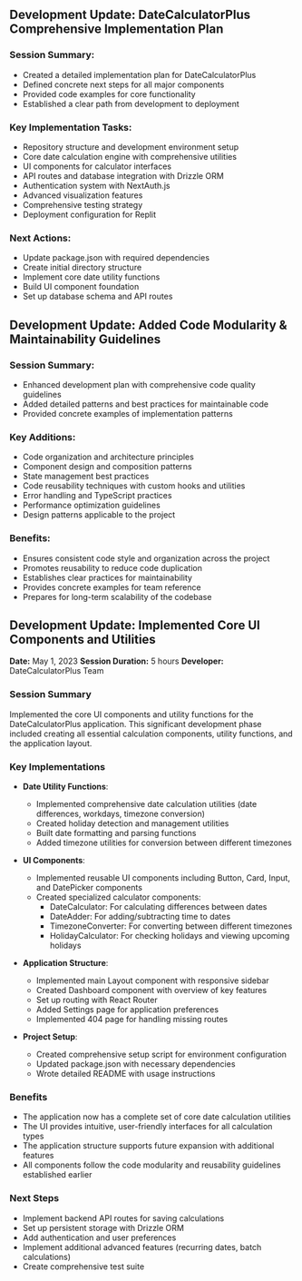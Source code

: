 ## Development Update: DateCalculatorPlus Comprehensive Implementation Plan

### Session Summary:
- Created a detailed implementation plan for DateCalculatorPlus
- Defined concrete next steps for all major components
- Provided code examples for core functionality
- Established a clear path from development to deployment

### Key Implementation Tasks:
- Repository structure and development environment setup
- Core date calculation engine with comprehensive utilities
- UI components for calculator interfaces
- API routes and database integration with Drizzle ORM
- Authentication system with NextAuth.js
- Advanced visualization features
- Comprehensive testing strategy
- Deployment configuration for Replit

### Next Actions:
- Update package.json with required dependencies
- Create initial directory structure
- Implement core date utility functions
- Build UI component foundation
- Set up database schema and API routes

## Development Update: Added Code Modularity & Maintainability Guidelines

### Session Summary:
- Enhanced development plan with comprehensive code quality guidelines
- Added detailed patterns and best practices for maintainable code
- Provided concrete examples of implementation patterns

### Key Additions:
- Code organization and architecture principles
- Component design and composition patterns
- State management best practices
- Code reusability techniques with custom hooks and utilities
- Error handling and TypeScript practices
- Performance optimization guidelines
- Design patterns applicable to the project

### Benefits:
- Ensures consistent code style and organization across the project
- Promotes reusability to reduce code duplication
- Establishes clear practices for maintainability
- Provides concrete examples for team reference
- Prepares for long-term scalability of the codebase

## Development Update: Implemented Core UI Components and Utilities
**Date:** May 1, 2023
**Session Duration:** 5 hours
**Developer:** DateCalculatorPlus Team

### Session Summary
Implemented the core UI components and utility functions for the DateCalculatorPlus application. This significant development phase included creating all essential calculation components, utility functions, and the application layout.

### Key Implementations
- **Date Utility Functions**:
  - Implemented comprehensive date calculation utilities (date differences, workdays, timezone conversion)
  - Created holiday detection and management utilities
  - Built date formatting and parsing functions
  - Added timezone utilities for conversion between different timezones

- **UI Components**:
  - Implemented reusable UI components including Button, Card, Input, and DatePicker components
  - Created specialized calculator components:
    - DateCalculator: For calculating differences between dates
    - DateAdder: For adding/subtracting time to dates
    - TimezoneConverter: For converting between different timezones
    - HolidayCalculator: For checking holidays and viewing upcoming holidays

- **Application Structure**:
  - Implemented main Layout component with responsive sidebar
  - Created Dashboard component with overview of key features
  - Set up routing with React Router
  - Added Settings page for application preferences
  - Implemented 404 page for handling missing routes

- **Project Setup**:
  - Created comprehensive setup script for environment configuration
  - Updated package.json with necessary dependencies
  - Wrote detailed README with usage instructions

### Benefits
- The application now has a complete set of core date calculation utilities
- The UI provides intuitive, user-friendly interfaces for all calculation types
- The application structure supports future expansion with additional features
- All components follow the code modularity and reusability guidelines established earlier

### Next Steps
- Implement backend API routes for saving calculations
- Set up persistent storage with Drizzle ORM
- Add authentication and user preferences
- Implement additional advanced features (recurring dates, batch calculations)
- Create comprehensive test suite
